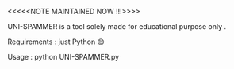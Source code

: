 <<<<<NOTE MAINTAINED NOW !!!>>>>


UNI-SPAMMER is a tool solely made for educational purpose only .

Requirements : just Python 😊 

Usage :  python UNI-SPAMMER.py 
